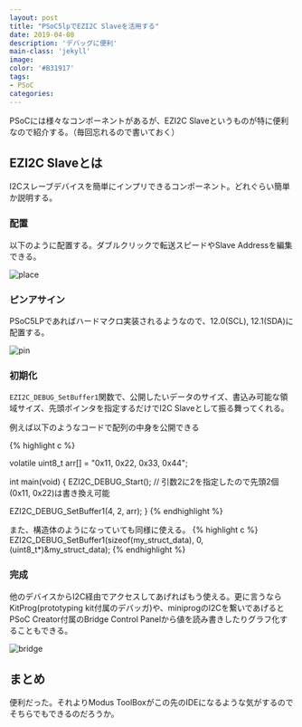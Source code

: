 ```yaml
---
layout: post
title: "PSoC5lpでEZI2C Slaveを活用する"
date: 2019-04-08
description: 'デバッグに便利'
main-class: 'jekyll'
image: 
color: '#B31917'
tags:
- PSoC
categories:
---
```


PSoCには様々なコンポーネントがあるが、EZI2C Slaveというものが特に便利なので紹介する。（毎回忘れるので書いておく）

## EZI2C Slaveとは

I2Cスレーブデバイスを簡単にインプリできるコンポーネント。どれぐらい簡単か説明する。

### 配置

以下のように配置する。ダブルクリックで転送スピードやSlave Addressを編集できる。

![place](https://pbs.twimg.com/media/D3oy_wqU8AAjuGd.png:large)

### ピンアサイン

PSoC5LPであればハードマクロ実装されるようなので、12.0(SCL), 12.1(SDA)に配置する。

![pin](https://pbs.twimg.com/media/D3oy_wsUYAI8oJy.png:large)

### 初期化

`EZI2C_DEBUG_SetBuffer1`関数で、公開したいデータのサイズ、書込み可能な領域サイズ、先頭ポインタを指定するだけでI2C Slaveとして振る舞ってくれる。

例えば以下のようなコードで配列の中身を公開できる

{% highlight c %}

volatile uint8_t arr[] = "0x11, 0x22, 0x33, 0x44";

int main(void) {
  EZI2C_DEBUG_Start();
  // 引数2に2を指定したので先頭2個(0x11, 0x22)は書き換え可能

  EZI2C_DEBUG_SetBuffer1(4, 2, arr);
}
{% endhighlight %}

また、構造体のようになっていても同様に使える。
{% highlight c %}
EZI2C_DEBUG_SetBuffer1(sizeof(my_struct_data), 0, (uint8_t*)&my_struct_data);
{% endhighlight %}


### 完成

他のデバイスからI2C経由でアクセスしてあげればもう使える。更に言うならKitProg(prototyping kit付属のデバッガ)や、miniprogのI2Cを繋いであげるとPSoC Creator付属のBridge Control Panelから値を読み書きしたりグラフ化することもできる。

![bridge](https://pbs.twimg.com/media/D3oy_wrUcAYd4pg.png:large)

## まとめ

便利だった。それよりModus ToolBoxがこの先のIDEになるような気がするのでそちらでもできるのだろうか。